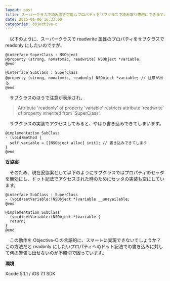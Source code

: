 ```yaml
---
layout: post
title: スーパークラスで読み書き可能なプロパティをサブクラスで読み取り専用にできますか？
date: 2015-01-06 16:33:00
categories: objective-c
---
```

<!-- {% raw %} -->
<p>　以下のように、スーパークラスで readwrite 属性のプロパティをサブクラスで readonly にしたいのですが、</p>

<pre><code>@interface SuperClass : NSObject
@property (strong, nonatomic, readwrite) NSObject *variable;
@end</code></pre>

<pre><code>@interface SubClass : SuperClass
@property (strong, nonatomic, readonly) NSObject *variable; // 注意が出る
@end</code></pre>

<p>　サブクラスのほうで注意が表示され、</p>

<blockquote>
  <p>Attribute 'readonly' of property 'variable' restricts attribute
  'readwrite' of property inherited from 'SuperClass'.</p>
</blockquote>

<p>　サブクラスの実装でアクセスしてみると、やはり書き込みできてしまいます。</p>

<pre><code>@implementation SubClass
- (void)method {
  self.variable = [[NSObject alloc] init]; // 書き込みできてしまう
}
@end</code></pre>

<p><strong>妥協案</strong></p>

<p>　そのため、現在妥協案として以下のようにサブクラスではプロパティのセッタを無効にし、ドット記法でアクセスされた時のためにセッタの実装も空にしています。</p>

<pre><code>@interface SubClass : SuperClass
- (void)setVariable:(NSObject *)variable __unavailable;
@end

@implementation SubClass
- (void)setVariable:(NSObject *)variable {
  return;
}
@end</code></pre>

<p>　この動作を Objective-C の言語的に、スマートに実現できないでしょうか？　この方法だと readonly にしたいプロパティへのドット記法での書き込みに対して何の警告も出せないのが不親切で困っています。</p>

<p><strong>環境</strong></p>

<p>Xcode 5.1.1 / iOS 7.1 SDK</p>
<!-- {% endraw %} -->
